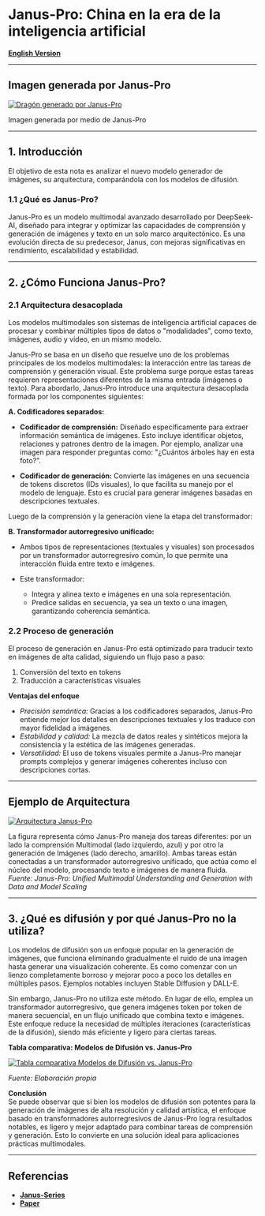 # Janus-Pro: China en la era de la inteligencia artificial

[**English Version**](https://economiayetica.blogspot.com/2025/01/janus-pro-nuevo-modelo-multimodal.html)

---

## Imagen generada por Janus-Pro

[![Dragón generado por Janus-Pro](https://blogger.googleusercontent.com/img/b/R29vZ2xl/AVvXsEi2iWc7ntKcjabvTgW-V8r-4ifTxDd-g31rtKMX_IFoDE92011Oor_FsnoymKiuEGeMKZZOTLOpb7GladDXczkbjV2Wg2Xhjd84Sav6gkKMwyOZX2TFVA5IUxrs2Mnl8rYZ3yEL0iJ2fcLW051v25IW0Hlg2Q4IuOvmb5JR9kOFBiiaaFJniWk7l344NOw/s320/dragon%20generado%20por%20janus.jpg)](https://blogger.googleusercontent.com/img/b/R29vZ2xl/AVvXsEi2iWc7ntKcjabvTgW-V8r-4ifTxDd-g31rtKMX_IFoDE92011Oor_FsnoymKiuEGeMKZZOTLOpb7GladDXczkbjV2Wg2Xhjd84Sav6gkKMwyOZX2TFVA5IUxrs2Mnl8rYZ3yEL0iJ2fcLW051v25IW0Hlg2Q4IuOvmb5JR9kOFBiiaaFJniWk7l344NOw/s768/dragon%20generado%20por%20janus.jpg)

Imagen generada por medio de Janus-Pro

---

## 1. Introducción

El objetivo de esta nota es analizar el nuevo modelo generador de imágenes, su arquitectura, comparándola con los modelos de difusión.

### 1.1 ¿Qué es Janus-Pro?

Janus-Pro es un modelo multimodal avanzado desarrollado por DeepSeek-AI, diseñado para integrar y optimizar las capacidades de comprensión y generación de imágenes y texto en un solo marco arquitectónico. Es una evolución directa de su predecesor, Janus, con mejoras significativas en rendimiento, escalabilidad y estabilidad.

---

## 2. ¿Cómo Funciona Janus-Pro?

### 2.1 Arquitectura desacoplada

Los modelos multimodales son sistemas de inteligencia artificial capaces de procesar y combinar múltiples tipos de datos o "modalidades", como texto, imágenes, audio y video, en un mismo modelo.

Janus-Pro se basa en un diseño que resuelve uno de los problemas principales de los modelos multimodales: la interacción entre las tareas de comprensión y generación visual. Este problema surge porque estas tareas requieren representaciones diferentes de la misma entrada (imágenes o texto). Para abordarlo, Janus-Pro introduce una arquitectura desacoplada formada por los componentes siguientes:

**A. Codificadores separados:**

- **Codificador de comprensión:** Diseñado específicamente para extraer información semántica de imágenes. Esto incluye identificar objetos, relaciones y patrones dentro de la imagen. Por ejemplo, analizar una imagen para responder preguntas como: "¿Cuántos árboles hay en esta foto?".

- **Codificador de generación:** Convierte las imágenes en una secuencia de tokens discretos (IDs visuales), lo que facilita su manejo por el modelo de lenguaje. Esto es crucial para generar imágenes basadas en descripciones textuales.

Luego de la comprensión y la generación viene la etapa del transformador:

**B. Transformador autorregresivo unificado:**

- Ambos tipos de representaciones (textuales y visuales) son procesados por un transformador autorregresivo común, lo que permite una interacción fluida entre texto e imágenes.

- Este transformador:
  - Integra y alinea texto e imágenes en una sola representación.
  - Predice salidas en secuencia, ya sea un texto o una imagen, garantizando coherencia semántica.

### 2.2 Proceso de generación

El proceso de generación en Janus-Pro está optimizado para traducir texto en imágenes de alta calidad, siguiendo un flujo paso a paso:

1. Conversión del texto en tokens  
2. Traducción a características visuales

**Ventajas del enfoque**  
- *Precisión semántica:* Gracias a los codificadores separados, Janus-Pro entiende mejor los detalles en descripciones textuales y los traduce con mayor fidelidad a imágenes.  
- *Estabilidad y calidad:* La mezcla de datos reales y sintéticos mejora la consistencia y la estética de las imágenes generadas.  
- *Versatilidad:* El uso de tokens visuales permite a Janus-Pro manejar prompts complejos y generar imágenes coherentes incluso con descripciones cortas.

---

## Ejemplo de Arquitectura

[![Arquitectura Janus-Pro](https://blogger.googleusercontent.com/img/b/R29vZ2xl/AVvXsEidWdewl2jKM-uNb5lhJbNuzzEtxi7hNn5eTnJ1_MphobfnEsfn1eNIV2tXff1yejDypmha8vm8HyFgcygCAaqVnNw7636SJPAMj2SUazmHo3uqKcGNHVcL9lEk0B1LO4M9W_PEnpvfMRfzc0F_KVtV_Lk125eHbXEOoeEzwiMKPaYvNzlerLvKeSqeuNo/s320/arquitectura.png)](https://blogger.googleusercontent.com/img/b/R29vZ2xl/AVvXsEidWdewl2jKM-uNb5lhJbNuzzEtxi7hNn5eTnJ1_MphobfnEsfn1eNIV2tXff1yejDypmha8vm8HyFgcygCAaqVnNw7636SJPAMj2SUazmHo3uqKcGNHVcL9lEk0B1LO4M9W_PEnpvfMRfzc0F_KVtV_Lk125eHbXEOoeEzwiMKPaYvNzlerLvKeSqeuNo/s657/arquitectura.png)

La figura representa cómo Janus-Pro maneja dos tareas diferentes: por un lado la comprensión Multimodal (lado izquierdo, azul) y por otro la generación de Imágenes (lado derecho, amarillo). Ambas tareas están conectadas a un transformador autorregresivo unificado, que actúa como el núcleo del modelo, procesando texto e imágenes de manera fluida.  
*Fuente: Janus-Pro: Unified Multimodal Understanding and Generation with Data and Model Scaling*

---

## 3. ¿Qué es difusión y por qué Janus-Pro no la utiliza?

Los modelos de difusión son un enfoque popular en la generación de imágenes, que funciona eliminando gradualmente el ruido de una imagen hasta generar una visualización coherente. Es como comenzar con un lienzo completamente borroso y mejorar poco a poco los detalles en múltiples pasos. Ejemplos notables incluyen Stable Diffusion y DALL-E.

Sin embargo, Janus-Pro no utiliza este método. En lugar de ello, emplea un transformador autorregresivo, que genera imágenes token por token de manera secuencial, en un flujo unificado que combina texto e imágenes. Este enfoque reduce la necesidad de múltiples iteraciones (características de la difusión), siendo más eficiente y ligero para ciertas tareas.

**Tabla comparativa: Modelos de Difusión vs. Janus-Pro**  

[![Tabla comparativa Modelos de Difusión vs. Janus-Pro](https://blogger.googleusercontent.com/img/b/R29vZ2xl/AVvXsEgCYU5xOlWxEKXdcoJGuQX-camwKkzDl40eWzJK8CyFz_HGMa5IKCz8F2x6rMPu6hBCVgO7pJi-h0-9fF_m9_rcOjemgRdOroJdzSHRgvLRgCaS6ACWNzydY1EiPshDmmPjXPHOBbWBMFkh6BbCfBE6mncbzmaQogfftSGR4UHkQfCWH3yMUhygWN4w2HA/s320/tabla%20comparativa%20modelos%20difusion%20janus%20espa%C3%B1ol.png)](https://blogger.googleusercontent.com/img/b/R29vZ2xl/AVvXsEgCYU5xOlWxEKXdcoJGuQX-camwKkzDl40eWzJK8CyFz_HGMa5IKCz8F2x6rMPu6hBCVgO7pJi-h0-9fF_m9_rcOjemgRdOroJdzSHRgvLRgCaS6ACWNzydY1EiPshDmmPjXPHOBbWBMFkh6BbCfBE6mncbzmaQogfftSGR4UHkQfCWH3yMUhygWN4w2HA/s753/tabla%20comparativa%20modelos%20difusion%20janus%20espa%C3%B1ol.png)

*Fuente: Elaboración propia*

**Conclusión**  
Se puede observar que si bien los modelos de difusión son potentes para la generación de imágenes de alta resolución y calidad artística, el enfoque basado en transformadores autorregresivos de Janus-Pro logra resultados notables, es ligero y mejor adaptado para combinar tareas de comprensión y generación. Esto lo convierte en una solución ideal para aplicaciones prácticas multimodales.

---

## Referencias

- [**Janus-Series**](https://github.com/deepseek-ai/Janus)  
- [**Paper**](https://github.com/deepseek-ai/Janus/blob/main/janus_pro_tech_report.pdf)
